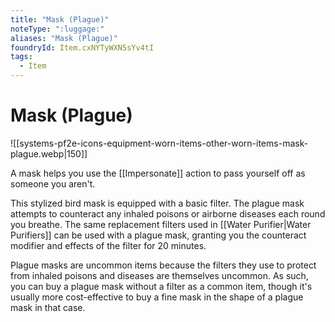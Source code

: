 ```yaml
---
title: "Mask (Plague)"
noteType: ":luggage:"
aliases: "Mask (Plague)"
foundryId: Item.cxNYTyWXN5sYv4tI
tags:
  - Item
---
```


# Mask (Plague)
![[systems-pf2e-icons-equipment-worn-items-other-worn-items-mask-plague.webp|150]]

A mask helps you use the [[Impersonate]] action to pass yourself off as someone you aren't.

This stylized bird mask is equipped with a basic filter. The plague mask attempts to counteract any inhaled poisons or airborne diseases each round you breathe. The same replacement filters used in [[Water Purifier|Water Purifiers]] can be used with a plague mask, granting you the counteract modifier and effects of the filter for 20 minutes.

Plague masks are uncommon items because the filters they use to protect from inhaled poisons and diseases are themselves uncommon. As such, you can buy a plague mask without a filter as a common item, though it's usually more cost-effective to buy a fine mask in the shape of a plague mask in that case.
